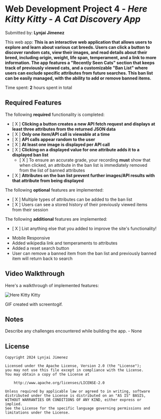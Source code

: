 # Web Development Project 4 - *Here Kitty Kitty - A Cat Discovery App*

Submitted by: **Lynjai Jimenez**

This web app: **This is an interactive web application that allows users to explore and learn about various cat breeds. Users can click a button to discover random cats, view their images, and read details about their breed, including origin, weight, life span, temperament, and a link to more information. The app features a "Recently Seen Cats" section that keeps track of previously viewed cats, and a customizable "Ban List" where users can exclude specific attributes from future searches. This ban list can be easily managed, with the ability to add or remove banned items.**

Time spent: **2** hours spent in total

## Required Features

The following **required** functionality is completed:

- [ X ] **Clicking a button creates a new API fetch request and displays at least three attributes from the returned JSON data**
- [ X ] **Only one item/API call is viewable at a time**
- [ X ] **API calls appear random to the user**
- [ X ] **At least one image is displayed per API call**
- [ X ] **Clicking on a displayed value for one attribute adds it to a displayed ban list**
  - [ X ] To ensure an accurate grade, your recording **must** show that when clicked, an attribute in the ban list is immediately removed from the list of banned attributes
- [ X ] **Attributes on the ban list prevent further images/API results with that attribute from being displayed**

The following **optional** features are implemented:

- [ X ] Multiple types of attributes can be added to the ban list
- [ X ] Users can see a stored history of their previously viewed items from their session

The following **additional** features are implemented:

* [ X ] List anything else that you added to improve the site's functionality!
 - Mobile Responsive
 - Added wikipedia link and temperaments to attributes
 - Added a reset search button
 - User can remove a banned item from the ban list and previously banned item will return back to search

## Video Walkthrough

Here's a walkthrough of implemented features:

![Here Kitty Kitty](/public/herekittykitty.gif)

<!-- Replace this with whatever GIF tool you used! -->
GIF created with screentogif.
<!-- Recommended tools:
[Kap](https://getkap.co/) for macOS
[ScreenToGif](https://www.screentogif.com/) for Windows
[peek](https://github.com/phw/peek) for Linux. -->

## Notes

Describe any challenges encountered while building the app. - None

## License

    Copyright 2024 Lynjai Jimenez

    Licensed under the Apache License, Version 2.0 (the "License");
    you may not use this file except in compliance with the License.
    You may obtain a copy of the License at

        http://www.apache.org/licenses/LICENSE-2.0

    Unless required by applicable law or agreed to in writing, software
    distributed under the License is distributed on an "AS IS" BASIS,
    WITHOUT WARRANTIES OR CONDITIONS OF ANY KIND, either express or implied.
    See the License for the specific language governing permissions and
    limitations under the License.